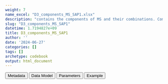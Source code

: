 ```yaml
---
weight: 7
name_excel: "D3_components_MS_SAP1.xlsx"
description: "contains the components of MS and their combinations. Components and combination are expressed as dates to allow for computation of prevalence. This D3 is based on Table 1 of the SAP1"
slug: "D3_components_MS_SAP1"
datetime: 1.7194827e+09
title: D3_components_MS_SAP1
author: ''
date: '2024-06-27'
categories: []
tags: []
archetype: codebook
output: html_document
---
```


<script src="/rmarkdown-libs/core-js/shim.min.js"></script>
<script src="/rmarkdown-libs/react/react.min.js"></script>
<script src="/rmarkdown-libs/react/react-dom.min.js"></script>
<script src="/rmarkdown-libs/reactwidget/react-tools.js"></script>
<script src="/rmarkdown-libs/htmlwidgets/htmlwidgets.js"></script>
<link href="/rmarkdown-libs/reactable/reactable.css" rel="stylesheet" />
<script src="/rmarkdown-libs/reactable-binding/reactable.js"></script>
<div class="tab">
<button class="tablinks" onclick="openCity(event, &#39;Metadata&#39;)" id="defaultOpen">Metadata</button>
<button class="tablinks" onclick="openCity(event, &#39;Data Model&#39;)">Data Model</button>
<button class="tablinks" onclick="openCity(event, &#39;Parameters&#39;)">Parameters</button>
<button class="tablinks" onclick="openCity(event, &#39;Example&#39;)">Example</button>
</div>
<div id="Metadata" class="tabcontent">
<div id="htmlwidget-1" class="reactable html-widget" style="width:auto;height:600px;"></div>
<script type="application/json" data-for="htmlwidget-1">{"x":{"tag":{"name":"Reactable","attribs":{"data":{"medatata_name":["name of the D3","content of the D3","Unit of observation","How many observations per unit","Notes on dependencies","primary key",null,null,null,null,null,null,null,null,null,null,null,null,null,null],"metadata_content":["D3_components_MS_SAP1","contains the components of MS and their combinations. Components and combination are expressed as dates to allow for computation of prevalence. This D3 is based on Table 1 of the SAP1","a person in the SAP1 study population","1.0","this table requires that the study population has been created",null,null,null,null,null,null,null,null,null,null,null,null,null,null,null]},"columns":[{"id":"medatata_name","name":"medatata_name","type":"character"},{"id":"metadata_content","name":"metadata_content","type":"character"}],"sortable":false,"searchable":true,"pagination":false,"highlight":true,"bordered":true,"striped":true,"style":{"maxWidth":1800},"height":"600px","dataKey":"59e12b7d77f9ad6725ce1eb273b4c790"},"children":[]},"class":"reactR_markup"},"evals":[],"jsHooks":[]}</script>
</div>
<div id="Data Model" class="tabcontent">
<div id="htmlwidget-2" class="reactable html-widget" style="width:auto;height:600px;"></div>
<script type="application/json" data-for="htmlwidget-2">{"x":{"tag":{"name":"Reactable","attribs":{"data":{"Variable":["person_id","cohort_entry_date","cohort_exit_date","component_MS_hosp_1","component_MS_hosp_2","component_MS_hosp_3","component_MS_hosp_4","component_MS_specialist_1","component_MS_specialist_2","component_MS_specialist_3","component_MS_specialist_4","component_MS_unspecified_1","component_MS_unspecified_2","component_MS_unspecified_3","component_MS_unspecified_4","component_MS_primary_care_1","component_MS_primary_care_2","component_MS_primary_care_3","component_MS_primary_care_4","component_MS_long_term"],"Description":["unique person identifier","Date when the person enters the study","Date when the person exits the study","date of first MS diagnosis recorded in a hospital setting","date of second MS diagnosis recorded in a hospital setting","date of third MS diagnosis recorded in a hospital setting","date of fourth MS diagnosis recorded in a hospital setting","date of first MS diagnosis recorded in a specialist visit setting","date of second MS diagnosis recorded in a specialist visit setting","date of third MS diagnosis recorded in a specialist visit setting","date of fourth MS diagnosis recorded in a specialist visit setting","date of first MS diagnosis recorded in a unspecified setting","date of second MS diagnosis recorded in a unspecified setting","date of third MS diagnosis recorded in a unspecified visit setting","date of fourth MS diagnosis recorded in a unspecified visit setting","date of first MS diagnosis recorded in a primary care setting","date of second MS diagnosis recorded in a primary care setting","date of third MS diagnosis recorded in a primary_care setting","date of fourth MS diagnosis recorded in a primary_care setting","date of first MS diagnosis recorded in a data bank recording chronic diagnoses"],"Format":["character","date","date","date","date","date",null,"date","date","date",null,"date","date","date",null,"date","date","date",null,"date"],"Vocabulary":["from cdm persons",null,null,"date or missing, if no diagnosis is available","date or missing, if no diagnosis is available or only 1 diagnosis","date or missing, if no diagnosis is available or only <3 diagnosis","date or missing, if no diagnosis is available or only <3 diagnosis","date or missing, if no diagnosis is available","date or missing, if no diagnosis is available or only 1 diagnosis","date or missing, if no diagnosis is available or only <3 diagnosis",null,"date or missing, if no diagnosis is available","date or missing, if no diagnosis is available or only 1 diagnosis","date or missing, if no diagnosis is available or only <3 diagnosis",null,"date or missing, if no diagnosis is available","date or missing, if no diagnosis is available or only 1 diagnosis","date or missing, if no diagnosis is available or only <3 diagnosis",null,"date or missing, if no diagnosis is available"],"Notes and examples":["from cdm persons",null,null,null,"to classify as ‘second’ the date must be at least 30 days from the first","to classify as ‘other’ the date must be at least 30 days from the previous",null,null,"to classify as ‘second’ the date must be at least 30 days from the first","to classify as ‘other’ the date must be at least 30 days from the previous",null,null,"to classify as ‘second’ the date must be at least 30 days from the first","to classify as ‘other’ the date must be at least 30 days from the previous",null,null,"to classify as ‘second’ the date must be at least 30 days from the first","to classify as ‘other’ the date must be at least 30 days from the previous",null,null],"...6":[null,null,null,null,null,null,null,null,null,null,null,null,null,null,null,null,null,null,null,null]},"columns":[{"id":"Variable","name":"Variable","type":"character"},{"id":"Description","name":"Description","type":"character"},{"id":"Format","name":"Format","type":"character"},{"id":"Vocabulary","name":"Vocabulary","type":"character"},{"id":"Notes and examples","name":"Notes and examples","type":"character"},{"id":"...6","name":"...6","type":"character"}],"sortable":false,"searchable":true,"pagination":false,"highlight":true,"bordered":true,"striped":true,"style":{"maxWidth":1800},"height":"600px","dataKey":"bc5482911b3155355ae05c328fc8cd6f"},"children":[]},"class":"reactR_markup"},"evals":[],"jsHooks":[]}</script>
</div>
<div id="Parameters" class="tabcontent">
<div id="htmlwidget-3" class="reactable html-widget" style="width:auto;height:600px;"></div>
<script type="application/json" data-for="htmlwidget-3">{"x":{"tag":{"name":"Reactable","attribs":{"data":{"parameter":["n",null,null,null,null,null,null,null,null,null,null,null,null,null,null,null,null,null,null,null],"values":["1 2 3",null,null,null,null,null,null,null,null,null,null,null,null,null,null,null,null,null,null,null]},"columns":[{"id":"parameter","name":"parameter","type":"character"},{"id":"values","name":"values","type":"character"}],"sortable":false,"searchable":true,"pagination":false,"highlight":true,"bordered":true,"striped":true,"style":{"maxWidth":1800},"height":"600px","dataKey":"09f599eb7174b01b4373bbff554d13e1"},"children":[]},"class":"reactR_markup"},"evals":[],"jsHooks":[]}</script>
</div>
<div id="Example" class="tabcontent">
<div id="htmlwidget-4" class="reactable html-widget" style="width:auto;height:600px;"></div>
<script type="application/json" data-for="htmlwidget-4">{"x":{"tag":{"name":"Reactable","attribs":{"data":{"person_id":["P0001",null,null,null,null,null,null,null,null,null,null,null,null,null,null,null,null,null,null,null],"cohort_entry_date":[null,null,null,null,null,null,null,null,null,null,null,null,null,null,null,null,null,null,null,null],"cohort_exit_date":[null,null,null,null,null,null,null,null,null,null,null,null,null,null,null,null,null,null,null,null],"component_MS_hosp_1":[null,null,null,null,null,null,null,null,null,null,null,null,null,null,null,null,null,null,null,null],"component_MS_hosp_2":[null,null,null,null,null,null,null,null,null,null,null,null,null,null,null,null,null,null,null,null],"component_MS_hosp_3":[null,null,null,null,null,null,null,null,null,null,null,null,null,null,null,null,null,null,null,null],"component_MS_hosp_4":[null,null,null,null,null,null,null,null,null,null,null,null,null,null,null,null,null,null,null,null],"component_MS_specialist_1":[null,null,null,null,null,null,null,null,null,null,null,null,null,null,null,null,null,null,null,null],"component_MS_specialist_2":[null,null,null,null,null,null,null,null,null,null,null,null,null,null,null,null,null,null,null,null],"component_MS_specialist_3":[null,null,null,null,null,null,null,null,null,null,null,null,null,null,null,null,null,null,null,null],"component_MS_specialist_4":[null,null,null,null,null,null,null,null,null,null,null,null,null,null,null,null,null,null,null,null],"component_MS_unspecified_1":[null,null,null,null,null,null,null,null,null,null,null,null,null,null,null,null,null,null,null,null],"component_MS_unspecified_2":[null,null,null,null,null,null,null,null,null,null,null,null,null,null,null,null,null,null,null,null],"component_MS_unspecified_3":[null,null,null,null,null,null,null,null,null,null,null,null,null,null,null,null,null,null,null,null],"component_MS_unspecified_4":[null,null,null,null,null,null,null,null,null,null,null,null,null,null,null,null,null,null,null,null],"component_MS_primary_care_1":[null,null,null,null,null,null,null,null,null,null,null,null,null,null,null,null,null,null,null,null],"component_MS_primary_care_2":[null,null,null,null,null,null,null,null,null,null,null,null,null,null,null,null,null,null,null,null],"component_MS_primary_care_3":[null,null,null,null,null,null,null,null,null,null,null,null,null,null,null,null,null,null,null,null],"component_MS_primary_care_4":[null,null,null,null,null,null,null,null,null,null,null,null,null,null,null,null,null,null,null,null],"component_MS_long_term":[null,null,null,null,null,null,null,null,null,null,null,null,null,null,null,null,null,null,null,null],"component_MS_specific_DMT_treatment_1":[null,null,null,null,null,null,null,null,null,null,null,null,null,null,null,null,null,null,null,null],"component_MS_specific_DMT_treatment_2":[null,null,null,null,null,null,null,null,null,null,null,null,null,null,null,null,null,null,null,null],"component_MS_specific_DMT_treatment_3":[null,null,null,null,null,null,null,null,null,null,null,null,null,null,null,null,null,null,null,null],"component_MS_specific_DMT_treatment_4":[null,null,null,null,null,null,null,null,null,null,null,null,null,null,null,null,null,null,null,null],"component_MS_unspecified_DMT_treatment_1":[null,null,null,null,null,null,null,null,null,null,null,null,null,null,null,null,null,null,null,null],"component_MS_unspecified_DMT_treatment_2":[null,null,null,null,null,null,null,null,null,null,null,null,null,null,null,null,null,null,null,null],"component_MS_unspecified_DMT_treatment_3":[null,null,null,null,null,null,null,null,null,null,null,null,null,null,null,null,null,null,null,null],"component_MS_unspecified_DMT_treatment_4":[null,null,null,null,null,null,null,null,null,null,null,null,null,null,null,null,null,null,null,null],"MS_1_date":[null,null,null,null,null,null,null,null,null,null,null,null,null,null,null,null,null,null,null,null],"MS_2_date":[null,null,null,null,null,null,null,null,null,null,null,null,null,null,null,null,null,null,null,null],"MS_3_date":[null,null,null,null,null,null,null,null,null,null,null,null,null,null,null,null,null,null,null,null],"MS_4_date":[null,null,null,null,null,null,null,null,null,null,null,null,null,null,null,null,null,null,null,null],"MS_5_date":[null,null,null,null,null,null,null,null,null,null,null,null,null,null,null,null,null,null,null,null]},"columns":[{"id":"person_id","name":"person_id","type":"character"},{"id":"cohort_entry_date","name":"cohort_entry_date","type":"logical"},{"id":"cohort_exit_date","name":"cohort_exit_date","type":"logical"},{"id":"component_MS_hosp_1","name":"component_MS_hosp_1","type":"logical"},{"id":"component_MS_hosp_2","name":"component_MS_hosp_2","type":"logical"},{"id":"component_MS_hosp_3","name":"component_MS_hosp_3","type":"logical"},{"id":"component_MS_hosp_4","name":"component_MS_hosp_4","type":"logical"},{"id":"component_MS_specialist_1","name":"component_MS_specialist_1","type":"logical"},{"id":"component_MS_specialist_2","name":"component_MS_specialist_2","type":"logical"},{"id":"component_MS_specialist_3","name":"component_MS_specialist_3","type":"logical"},{"id":"component_MS_specialist_4","name":"component_MS_specialist_4","type":"logical"},{"id":"component_MS_unspecified_1","name":"component_MS_unspecified_1","type":"logical"},{"id":"component_MS_unspecified_2","name":"component_MS_unspecified_2","type":"logical"},{"id":"component_MS_unspecified_3","name":"component_MS_unspecified_3","type":"logical"},{"id":"component_MS_unspecified_4","name":"component_MS_unspecified_4","type":"logical"},{"id":"component_MS_primary_care_1","name":"component_MS_primary_care_1","type":"logical"},{"id":"component_MS_primary_care_2","name":"component_MS_primary_care_2","type":"logical"},{"id":"component_MS_primary_care_3","name":"component_MS_primary_care_3","type":"logical"},{"id":"component_MS_primary_care_4","name":"component_MS_primary_care_4","type":"logical"},{"id":"component_MS_long_term","name":"component_MS_long_term","type":"logical"},{"id":"component_MS_specific_DMT_treatment_1","name":"component_MS_specific_DMT_treatment_1","type":"logical"},{"id":"component_MS_specific_DMT_treatment_2","name":"component_MS_specific_DMT_treatment_2","type":"logical"},{"id":"component_MS_specific_DMT_treatment_3","name":"component_MS_specific_DMT_treatment_3","type":"logical"},{"id":"component_MS_specific_DMT_treatment_4","name":"component_MS_specific_DMT_treatment_4","type":"logical"},{"id":"component_MS_unspecified_DMT_treatment_1","name":"component_MS_unspecified_DMT_treatment_1","type":"logical"},{"id":"component_MS_unspecified_DMT_treatment_2","name":"component_MS_unspecified_DMT_treatment_2","type":"logical"},{"id":"component_MS_unspecified_DMT_treatment_3","name":"component_MS_unspecified_DMT_treatment_3","type":"logical"},{"id":"component_MS_unspecified_DMT_treatment_4","name":"component_MS_unspecified_DMT_treatment_4","type":"logical"},{"id":"MS_1_date","name":"MS_1_date","type":"logical"},{"id":"MS_2_date","name":"MS_2_date","type":"logical"},{"id":"MS_3_date","name":"MS_3_date","type":"logical"},{"id":"MS_4_date","name":"MS_4_date","type":"logical"},{"id":"MS_5_date","name":"MS_5_date","type":"logical"}],"sortable":false,"searchable":true,"pagination":false,"highlight":true,"bordered":true,"striped":true,"style":{"maxWidth":1800},"height":"600px","dataKey":"2329689750ad5d7eb83a1e804e5e9a29"},"children":[]},"class":"reactR_markup"},"evals":[],"jsHooks":[]}</script>
</div>
